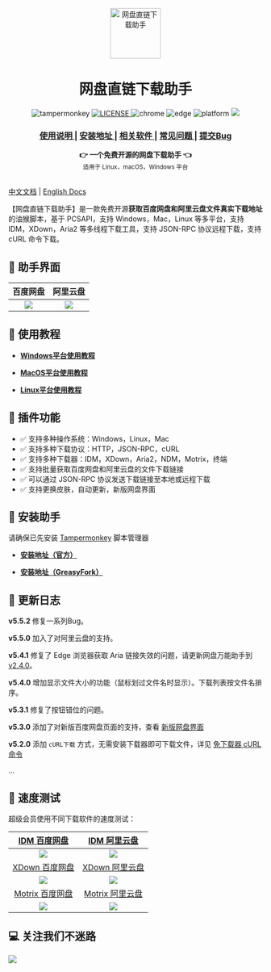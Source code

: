 <p align="center">
  <a href="https://www.youxiaohou.com" title="点击访问">
    <img width="100" height="100" src="https://www.youxiaohou.com/logo.png" alt="网盘直链下载助手">
  </a>
</p>

<h1 align="center">网盘直链下载助手</h1>

<p align="center">
  <img src="https://img.shields.io/badge/TamperMonkey-v4.13-brightgreen.svg" alt="tampermonkey">
  <a href="LICENSE">
    <img src="https://img.shields.io/badge/license-AGPLv3.0-lightgrey.svg" alt="LICENSE">
  </a>
  <img src="https://img.shields.io/badge/Chrome-≥76.0-brightgreen.svg" alt="chrome">
  <img src="https://img.shields.io/badge/Edge-≥88.0-brightgreen.svg" alt="edge">
  <img src="https://img.shields.io/badge/Platform-Windows%20%7C%20Mac%20%7C%20Linux-blue.svg" alt="platform">
  <a href="https://www.youxiaohou.com" title="点击访问">
    <img src="https://img.shields.io/badge/Author-油小猴-red.svg">
  </a>
</p>

<div align="center">
  <h3>
    <a href="https://www.youxiaohou.com">
      使用说明
    </a>
    <span> | </span>
    <a href="https://www.youxiaohou.com/install.html">
      安装地址
    </a>
    <span> | </span>
    <a href="https://www.youxiaohou.com/download.html">
      相关软件
    </a>
    <span> | </span>
    <a href="https://www.youxiaohou.com/zh-cn/question.html">
      常见问题
    </a>
    <span> | </span>
    <a href="https://github.com/syhyz1990/baiduyun/issues">
      提交Bug
    </a>
  </h3>
</div>

<div align="center">
  <strong>👉 一个免费开源的网盘下载助手 👈</strong><br>
  <sub>适用于 Linux，macOS，Windows 平台</sub>
</div>
<br>

[中文文档](README.md) | [English Docs](README_EN.md)

【网盘直链下载助手】是一款免费开源**获取百度网盘和阿里云盘文件真实下载地址**的油猴脚本，基于 PCSAPI，支持 Windows，Mac，Linux 等多平台，支持 IDM，XDown，Aria2 等多线程下载工具，支持 JSON-RPC 协议远程下载，支持 cURL 命令下载。

## 🎨 助手界面
| 百度网盘  | 阿里云盘 |
|:-------------------------------------------------:|:-----------------------------------------------:|
| ![](https://cdn.jsdelivr.net/gh/youxiaohou/img/5fPhsmidwInJrvq.gif)  | ![](https://cdn.jsdelivr.net/gh/youxiaohou/img/202112011659864.gif)

## 📖 使用教程

- **[Windows平台使用教程](https://www.youxiaohou.com/zh-cn/windows/)**

- **[MacOS平台使用教程](https://www.youxiaohou.com/zh-cn/mac/)**

- **[Linux平台使用教程](https://www.youxiaohou.com/zh-cn/linux/)**

## 🔧 插件功能

- ✅ 支持多种操作系统：Windows，Linux，Mac
- ✅ 支持多种下载协议：HTTP，JSON-RPC，cURL
- ✅ 支持多种下载器：IDM，XDown，Aria2，NDM，Motrix，终端
- ✅ 支持批量获取百度网盘和阿里云盘的文件下载链接
- ✅ 可以通过 JSON-RPC 协议发送下载链接至本地或远程下载
- ✅ 支持更换皮肤，自动更新，新版网盘界面

## 💽 安装助手

请确保已先安装 [Tampermonkey](http://pan.youxiaohou.com/down) 脚本管理器

- **[安装地址（官方）](https://www.youxiaohou.com/install.html)**

- **[安装地址（GreasyFork）](https://greasyfork.org/zh-CN/scripts/436446)**

## 📝 更新日志

**v5.5.2** 修复一系列Bug。

**v5.5.0** 加入了对阿里云盘的支持。

**v5.4.1** 修复了 Edge 浏览器获取 Aria 链接失效的问题，请更新网盘万能助手到 [v2.4.0](/zh-cn/assistant)。

**v5.4.0** 增加显示文件大小的功能（鼠标划过文件名时显示）。下载列表按文件名排序。

**v5.3.1** 修复了按钮错位的问题。

**v5.3.0** 添加了对新版百度网盘页面的支持，查看 [新版网盘界面](https://pan.baidu.com/disk/main)

**v5.2.0** 添加 `cURL下载` 方式，无需安装下载器即可下载文件，详见 [免下载器 cURL命令](/zh-cn/curl)

...

## 🚀 速度测试

超级会员使用不同下载软件的速度测试：

| [IDM 百度网盘](http://pan.youxiaohou.com/down)  | [IDM 阿里云盘](http://pan.youxiaohou.com/down) |
|:-------------------------------------------------:|:-----------------------------------------------:|
| ![](https://cdn.jsdelivr.net/gh/youxiaohou/img/5fPhsmidwInJrvq.gif)  | ![](https://cdn.jsdelivr.net/gh/youxiaohou/img/202112011659864.gif)         |
| [XDown 百度网盘](http://pan.youxiaohou.com/down) | [XDown 阿里云盘](http://pan.youxiaohou.com/down) |
| ![](https://cdn.jsdelivr.net/gh/youxiaohou/img/Sp7J2xTlBgLhdNQ.gif) | ![](https://cdn.jsdelivr.net/gh/youxiaohou/img/202112011735743.gif) |
| [Motrix 百度网盘](http://pan.youxiaohou.com/down) | [Motrix 阿里云盘](http://pan.youxiaohou.com/down)  |
| ![](https://cdn.jsdelivr.net/gh/youxiaohou/img/dH5c2sLtCVjfrUm.gif) | ![](https://cdn.jsdelivr.net/gh/youxiaohou/img/202112011743905.gif) |

## 💻 关注我们不迷路
![](https://cdn.jsdelivr.net/gh/youxiaohou/img/cmqN5niG6ER9oZ2.png)
